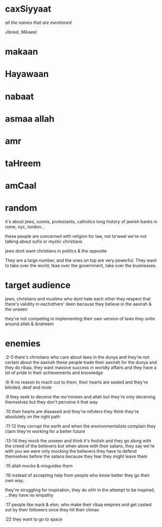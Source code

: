 # caxSiyyaat
*all the names that are mentioned*

Jibreel, Mikaeel

# makaan
# Hayawaan
# nabaat
# asmaa allah
# amr
# taHreem
# amCaal

# random

it's about jews, sunnis, protestants, catholics
long history of jewish banks in rome, nyc, london...

these people are concerned with religion for law, not ta'weel
we're not talking about sufis or mystic christians

jews dont want christians in politics & the opposite

They are a large number, and the ones on top are very powerful. They want to take over the world, tkae over the government, take over the businesses.

# target audience

jews, christians and muslims who dont hate each other
they respect that there's validity in eachothers' deen
because they believe in the aaxirah & the unseen

they're not competing in implementing their own version of laws
they unite around allah & ibraheem

# enemies

:2-5 there's christians who care about laws in the dunya and
they're not certain about the aaxirah
these people trade their aaxirah for the dunya
and they do ribaa, they want massive success in worldly affairs
and they have a lot of pride in their achievements and knowledge

:6-8 no reason to reach out to them, their hearts are sealed
and they're blinded, deaf and mute

:9 they seek to deceive the mo'mineen and allah
but they're only deceiving themselves but they don't perceive it that way

:10 their hearts are diseased and they're refuters
they think they're absolutely on the right path

:11-12 they corrupt the earth and when the environmentalists complain
they claim they're working for a better future

:13-14 they mock the unseen and think it's foolish
and they go along with the creed of the believers
but when alone with their satans, they say we're with you
we were only mocking the believers
they have to defend themselves before the satans
because they fear they might leave them

:15 allah mocks & misguides them

:16 instead of accepting help from people who know better
they go their own way.

they're struggling for inspiration, they do siHr in the attempt
to be inspired, ...they have no empathy

:17 people like mark & elon, who make their ribaa empires
and get casted out by their followers once they hit their climax

:22 they want to go to space



